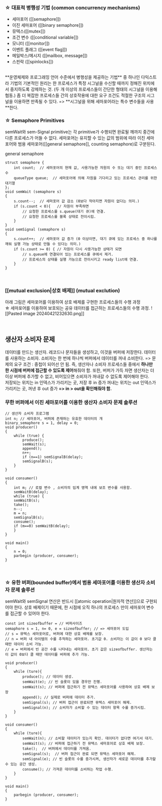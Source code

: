 ### ☆ 대표적 병행성 기법 (common concurrency mechanisms)
- 세마포어 ([[semaphore]])
- 이진 세마포어 ([[binary semaphore]])
- 뮤텍스([[mutex]])
- 조건 변수 ([[conditional variable]])
- 모니터 ([[monitor]])
- 이벤트 플래그 ([[event flag]])
- 메일박스/메시지 ([[mailbox, message]])
- 스핀락 ([[spinlocks]])
<br>
**운영체제와 프로그래밍 언어 수준에서 병행성을 제공하는 기법** 중 하나인 다익스트라 기법의 기본적인 원리는 한 프로세스가 특정 시그널을 수신할 때까지 정해진 위치에서 중지하도록 강제하는 것. (두 개 이상의 프로세스들이 간단한 형태의 시그널을 이용해 협동.)   
좀 더 복잡한 프로세스들 간의 상호작용에 대한 요구 조건도 적절한 구조의 시그널을 이용하면 만족될 수 있다.
=> **시그널을 위해 세마포어라는 특수 변수들을 사용**한다.

### ☆ Semaphore Primitives
semWait와 sem-Signal primitive는 각 primitive가 수행되면 완료될 깨까지 중간에 다른 프로세스가 어들 수 없다. 
세마포어는 유지할 수 있는 값의 범위에 따라 이진 세마포어와 범용 세마포어([[general semaphore]], counting semaphore)로 구분된다.

general semaphore
```
struct semaphore {
	int count;  // 세마포어의 현재 값, 사용가능한 자원의 수 또는 대기 중인 프로세스 수
	queueType queue;  // 세마포어에 의해 자원을 기다리고 있는 프로세스 관리를 위한 대기열
};
void semWait (semaphore s)
{
	s.count--;  // 세마포어 값 감소 (0보다 작아지면 자원이 없다는 의미.)
	if (s.count < 0){   // 자원이 부족하면
		// 요청한 프로세스를 s.queue(대기 큐)에 연결.
		// 요청한 프로세스를 블록 상태로 전이시킴.
	}
}
void semSignal (semaphore s)
{
	s.count++;  // 세마포어 값 증가 (0 이상이면, 대기 큐에 있는 프로세스 중 하나를 깨워 실행 가능 상태로 만들 수 있다는 의미.)
	if (s.count >= 0) { // 자원이 다시 사용가능한 상태가 되면
		// s.queue에 연결되어 있는 프로세스를 큐에서 제거.
		// 프로세스의 상태를 실행 가능으로 전이시키고 ready list에 연결.
	}
}
```
<br>

### [[mutual exclusion|상호 배제]] (mutual exclution)
아래 그림은 세마포어를 이용하여 상호 배제를 구현한 프로세스들의 수행 과정   
☆ 세마포어를 이용하여 보호되는 공유 데이터를 접근하는 프로세스들의 수행 과정.
![[Pasted image 20240421232630.png]]   

<br>

## 생산자 소비자 문제
데이터를 만드는 생산자. 레코드나 문자들을 생성하고, 이것을 버퍼에 저장한다.
데이터를 사용하는 소비자. 소비자는 한 번에 하나씩 버퍼에서 데이터를 꺼내 소비한다.
=> 문제의 요구 조건 : 중첩이 되어선 안 됨. 즉, 생산자나 소비자 프로세스들 중에서 **하나만 한 시점에 버퍼에 접근할 수 있도록 제어**해줘야 함. 또한, 버퍼가 가득 차면 생산자는 더 이상 버퍼에 추가할 수 없고, 비어있으면 소비자가 꺼내갈 수 없도록 제어해야 한다.   
	저장되는 위치는 in 인덱스가 가리키는 곳, 저장 후 in 증가
	꺼내는 위치는 out 인덱스가 가리키는 곳, 꺼낸 후 out 증가
	**=> in > out을 확인해줘야 함.**


### 무한 버퍼에서 이진 세마포어를 이용한 생산자 소비자 문제 솔루션
```
// 생산자 소비자 프로그램
int n; // 세마포어, 버퍼에 존재하는 유효한 데이터의 개
binary_semaphore s = 1, delay = 0;
void producer()
{
	while (true) {
		produce();
		semWait(s);
		append();
		n++;
		if (n==1) semSignalB(delay);
		semSignalB(s);
	}
}

void consumer()
{
	int m; // 로컬 변수 , 소비자의 임계 영역 내에 보조 변수를 사용함.
	semWaitB(delay);
	while (true) {
	semWaitB(s);
	take();
	n--;
	m = n;
	semSignalB(s);
	consume();
	if (m==0) semWaitB(delay);
	}
}

void main()
{
	n = 0;
	parbegin (producer, consumer);
}
```
<br>

### ☆ 유한 버퍼(bounded buffer)에서 범용 세마포어를 이용한 생산자 소비자 문제 솔루션
semWait와 semSignal 연산은 반드시 [[atomic operation|원자적 연산]]으로 구현되어야 한다.
상호 배제이기 때문에, 한 시점에 오직 하나의 프로세스 만이 세마포어 변수를 접근할 수 있어야 한다. 
```
const int sizeofbuffer = // 버퍼사이즈
semaphore s = 1, n= 0, e = sizeofbuffer; // => 세마포어 도입
// s = 뮤텍스 세마포어로, 버퍼에 대한 상호 배제를 보장.
// n = 버퍼 내 아이템의 수를 추적하는 세마포어. 초기값 0. 소비자는 이 값이 0 보다 클 때만 데이터 소비 가능.
// e = 버퍼에서 빈 공간 수를 나타내는 세마포어. 초기 값은 sizeofbuffer. 생산자는 이 값이 0보다 클 때만 데이터를 버퍼에 추가 가능.

void producer()
{
	while (ture){
		produce(); // 데이터 생성.
		semWait(e); // 빈 슬롯이 있을 경우만 진행.
		semWait(s); // 버퍼에 접근하기 전 뮤텍스 세마포어를 사용하여 상호 배제 보장
		append(); // 실제로 버퍼에 데이터 추가.
		semSignal(s); // 버퍼 접근이 완료되면 뮤텍스 세마포어 해제.
		semSignal(n); // 소비자가 소비할 수 있는 데이터 항목 수를 증가시킴.
	}
}

void consumer()
{
	while (ture){
		semWait(n); // 소비할 데이터가 있는지 확인. 데이터가 없다면 여기서 대기.
		semWait(s); // 버퍼에 접근하기 전 뮤텍스 세마포어로 상호 배제 보장.
		take();  // 버퍼에서 데이터를 가져옴.
		semSignal(s);  // 버퍼 접근이 완료 되면 뮤텍스 세마포어 해제.
		semSignal(e); // 빈 슬롯의 수를 증가시켜, 생산자가 새로운 데이터를 추가할 수 있는 공간 생성.
		consume(); // 가져온 데이터를 소비하는 작업 수행.
	}
}

void main()
{
	parbegin (producer, consumer);
}
```

